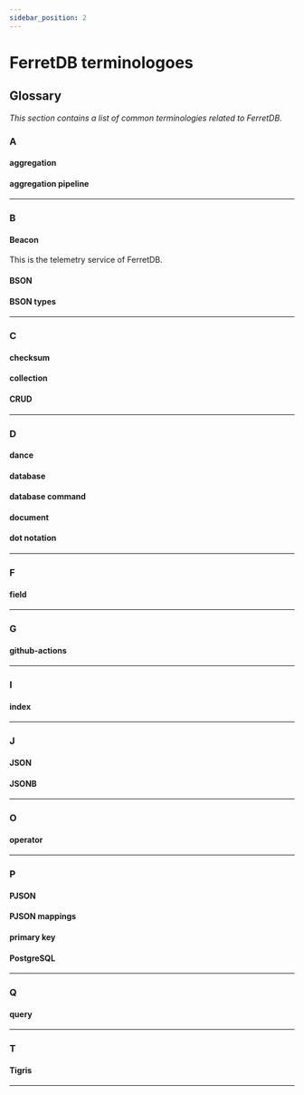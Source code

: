 ```yaml
---
sidebar_position: 2
---
```


# FerretDB terminologoes

## Glossary

*This section contains a list of common terminologies related to FerretDB*.

### A

#### aggregation

#### aggregation pipeline

---

### B

#### Beacon

This is the telemetry service of FerretDB.

#### BSON

#### BSON types

---

### C

#### checksum

#### collection

#### CRUD

---

### D

#### dance

#### database

#### database command

#### document

#### dot notation

---

### F

#### field

---

### G

#### github-actions

---

### I

#### index

---

### J

#### JSON

#### JSONB

---

### O

#### operator

---

### P

#### PJSON

#### PJSON mappings

#### primary key

#### PostgreSQL

---

### Q

#### query

---

### T

#### Tigris

---
